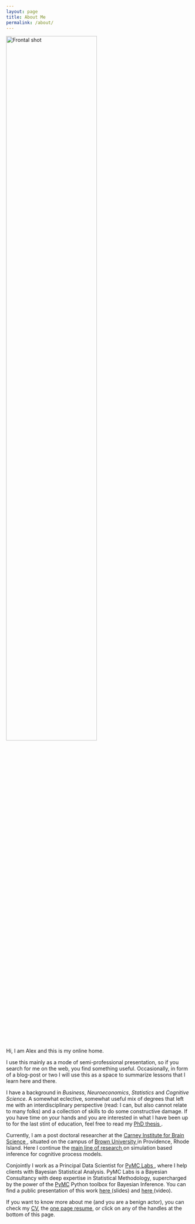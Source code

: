 ```yaml
---
layout: page
title: About Me
permalink: /about/
---
```

<!-- <a href="{{ site.baseurl }}/" class="sketchy"> class="site-avatar"> -->
<!-- <div class="basic-photo"> -->
<img src="{{site.baseurl}}/images/webpage_af_redjacket_soft.png" 
     alt = "Frontal shot"
     width= "70%"
     > 
<!-- </div>     -->
<!-- </a> -->

Hi, I am Alex and this is my online home. 

I use this mainly as a mode of semi-professional presentation, so if you search for me on the web, you find something useful. 
Occasionally, in form of a blog-post or two I will use this as a space to summarize lessons that I learn here and there.

I have a background in *Business*, *Neuroeconomics*, *Statistics* and *Cognitive Science*. A somewhat eclective, somewhat useful mix 
of degrees that left me with an interdisciplinary perspective (read: I can, but also cannot relate to many folks) and a collection of skills to 
do some constructive damage. If you have time on your hands and you are interested in what I have been up to for the last stint of education, feel free to read my 
<a href="{{site.baseurl}}/data/af_phd_thesis_library_final_compressed.pdf"> PhD thesis </a>.

Currently, I am a post doctoral researcher at the <a href="https://www.brown.edu/carney/">Carney Institute for Brain Science </a>, situated on the 
campus of <a href="https://www.brown.edu/">Brown University </a> in Providence, Rhode Island. 
Here I continue the <a href="https://elifesciences.org/articles/65074"> main line of research </a> on simulation based inference for cognitive process models. 

Conjointly I work as a Principal Data Scientist for <a href="https://www.pymc-labs.io/"> PyMC Labs </a>, 
where I help clients with Bayesian Statistical Analysis. PyMC Labs is a Bayesian Consultancy with deep expertise in Statistical Methodology, 
supercharged by the power of the <a href="https://www.pymc.io/welcome.html">PyMC</a> Python toolbox for Bayesian Inference. You can find a public presentation of this work <a href="{{site.baseurl}}/data/webinar_pymc.pdf"> here </a> (slides) and <a href="https://www.youtube.com/watch?v=LD03v_eOo88"> here </a> (video).

If you want to know more about me (and you are a benign actor), you can check my <a href="{{site.baseurl}}/data/af_docs_cv_webpage.pdf">CV</a>, the <a href="{{site.baseurl}}/data/af_docs_cv_one_page.pdf">one page resume</a>, or click on any of the handles at the bottom of this page.

